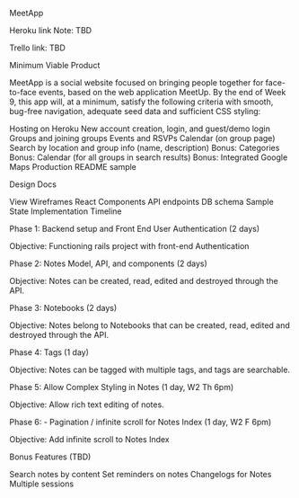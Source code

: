 MeetApp

Heroku link Note: TBD

Trello link: TBD

Minimum Viable Product

MeetApp is a social website focused on bringing people together for face-to-face events, based on the web application MeetUp. By the end of Week 9, this app will, at a minimum, satisfy the following criteria with smooth, bug-free navigation, adequate seed data and sufficient CSS styling:

 Hosting on Heroku
 New account creation, login, and guest/demo login
 Groups and joining groups
 Events and RSVPs
 Calendar (on group page)
 Search by location and group info (name, description)
 Bonus: Categories
 Bonus: Calendar (for all groups in search results)
 Bonus: Integrated Google Maps
 Production README sample

Design Docs

View Wireframes
React Components
API endpoints
DB schema
Sample State
Implementation Timeline

Phase 1: Backend setup and Front End User Authentication (2 days)

Objective: Functioning rails project with front-end Authentication

Phase 2: Notes Model, API, and components (2 days)

Objective: Notes can be created, read, edited and destroyed through the API.

Phase 3: Notebooks (2 days)

Objective: Notes belong to Notebooks that can be created, read, edited and destroyed through the API.

Phase 4: Tags (1 day)

Objective: Notes can be tagged with multiple tags, and tags are searchable.

Phase 5: Allow Complex Styling in Notes (1 day, W2 Th 6pm)

Objective: Allow rich text editing of notes.

Phase 6: - Pagination / infinite scroll for Notes Index (1 day, W2 F 6pm)

Objective: Add infinite scroll to Notes Index

Bonus Features (TBD)

 Search notes by content
 Set reminders on notes
 Changelogs for Notes
 Multiple sessions
